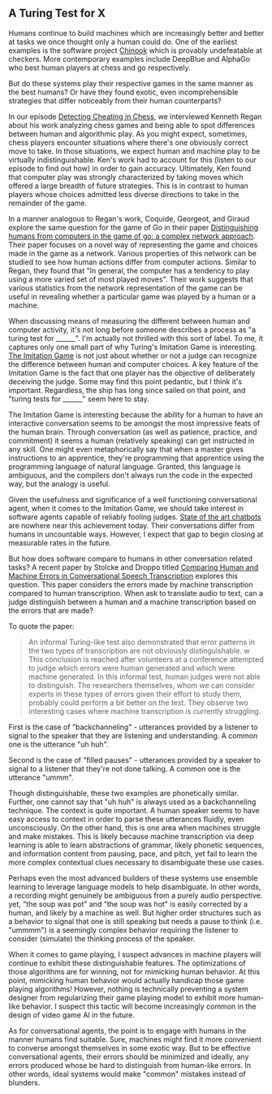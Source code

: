 ## A Turing Test for X

Humans continue to build machines which are increasingly better and better at tasks we once thought only a human could do.  One of the earliest examples is the software project [Chinook](https://relprime.com/chinook/) which is provably undefeatable at checkers.  More contemporary examples include DeepBlue and AlphaGo who best human players at chess and go respectively.

But do these systems play their respective games in the same manner as the best humans?  Or have they found exotic, even incomprehensible strategies that differ noticeably from their human counterparts?

In our episode [Detecting Cheating in Chess](https://dataskeptic.com/blog/episodes/2015/detecting-cheating-in-chess), we interviewed Kenneth Regan about his work analyzing chess games and being able to spot differences between human and algorithmic play.  As you might expect, sometimes, chess players encounter situations where there's one obviously correct move to take.  In those situations, we expect human and machine play to be virtually indistinguishable.  Ken's work had to account for this (listen to our episode to find out how) in order to gain accuracy.  Ultimately, Ken found that computer play was strongly characterized by taking moves which offered a large breadth of future strategies.  This is in contrast to human players whose choices admitted less diverse directions to take in the remainder of the game.

In a manner analogous to Regan's work, Coquide, Georgeot, and Giraud explore the same question for the game of Go in their paper [Distinguishing humans from computers in the game of go: a complex
network approach](https://arxiv.org/pdf/1707.04044.pdf).  Their paper focuses on a novel way of representing the game and choices made in the game as a network.  Various properties of this network can be studied to see how human actions differ from computer actions.  Similar to Regan, they found that "In general, the computer has a tendency to play using a more varied set of most played moves".  Their work suggests that various statistics from the network representation of the game can be useful in revealing whether a particular game was played by a human or a machine.

When discussing means of measuring the different between human and computer activity, it's not long before someone describes a process as "a turing test for \_\_\_\_\_\_".  I'm actually not thrilled with this sort of label.  To me, it captures only one small part of why Turing's Imitation Game is interesting.  [The Imitation Game](https://dataskeptic.com/blog/episodes/2018/the-imitation-game) is not just about whether or not a judge can recognize the difference between human and computer choices.  A key feature of the Imitation Game is the fact that one player has the objective of deliberately deceiving the judge.  Some may find this point pedantic, but I think it's important.  Regardless, the ship has long since sailed on that point, and "turing tests for \_\_\_\_\_\_" seem here to stay.

The Imitation Game is interesting because the ability for a human to have an interactive conversation seems to be amongst the most impressive feats of the human brain.  Through conversation (as well as patience, practice, and commitment) it seems a human (relatively speaking) can get instructed in any skill.  One might even metaphorically say that when a master gives instructions to an apprentice, they're programming that apprentice using the programming language of natural language.  Granted, this language is ambiguous, and the compilers don't always run the code in the expected way, but the analogy is useful.

Given the usefulness and significance of a well functioning conversational agent, when it comes to the Imitation Game, we should take interest in software agents capable of reliably fooling judges.  [State of the art chatbots](https://dataskeptic.com/blog/episodes/2018/the-loebner-prize) are nowhere near this achievement today.  Their conversations differ from humans in uncountable ways.  However, I expect that gap to begin closing at measurable rates in the future.

But how does software compare to humans in other conversation related tasks?  A recent paper by Stolcke and Droppo titled [Comparing Human and Machine Errors in Conversational Speech Transcription](https://www.microsoft.com/en-us/research/wp-content/uploads/2017/06/paper-revised2.pdf) explores this question.  This paper considers the errors made by machine transcription compared to human transcription.  When ask to translate audio to text, can a judge distinguish between a human and a machine transcription based on the errors that are made?

To quote the paper:

> An informal Turing-like test also demonstrated that error patterns in the two types of transcription are not obviously distinguishable.
w
This conclusion is reached after volunteers at a conference attempted to judge which errors were human generated and which were machine generated.  In this informal test, human judges were not able to distinguish.  The researchers themselves, whom we can consider experts in these types of errors given their effort to study them, probably could perform a bit better on the test.  They observe two interesting cases where machine transcription is currently struggling.

First is the case of "backchanneling" - utterances provided by a listener to signal to the speaker that they are listening and understanding.  A common one is the utterance "uh huh".

Second is the case of "filled pauses" - utterances provided by a speaker to signal to a listener that they're not done talking.  A common one is the utterance "ummm".

Though distinguishable, these two examples are phonetically similar.  Further, one cannot say that "uh huh" is always used as a backchanneling technique.  The context is quite important.  A human speaker seems to have easy access to context in order to parse these utterances fluidly, even unconsciously.  On the other hand, this is one area when machines struggle and make mistakes.  This is likely because machine transcription via deep learning is able to learn abstractions of grammar, likely phonetic sequences, and information content from pausing, pace, and pitch, yet fail to learn the more complex contextual clues necessary to disambiguate these use cases.

Perhaps even the most advanced builders of these systems use ensemble learning to leverage language models to help disambiguate.  In other words, a recording might genuinely be ambiguous from a purely audio perspective.  yet, "the soup was pot" and "the soup was hot" is easily corrected by a human, and likely by a machine as well.  But higher order structures such as a behavior to signal that one is still speaking but needs a pause to think (i.e. "ummmm") is a seemingly complex behavior requiring the listener to consider (simulate) the thinking process of the speaker.

When it comes to game playing, I suspect advances in machine players will continue to exhibit these distinguishable features.  The optimizations of those algorithms are for winning, not for mimicking human behavior.  At this point, mimicking human behavior would actually handicap those game playing algorithms!  However, nothing is technically preventing a system designer from regularizing their game playing model to exhibit more human-like behavior.  I suspect this tactic will become increasingly common in the design of video game AI in the future.

As for conversational agents, the point is to engage with humans in the manner humans find suitable.  Sure, machines might find it more convenient to converse amongst themselves in some exotic way.  But to be effective conversational agents, their errors should be minimized and ideally, any errors produced whose be hard to distinguish from human-like errors.  In other words, ideal systems would make "common" mistakes instead of  blunders.


